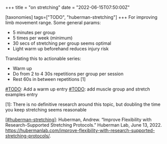 +++
title = "on stretching"
date = "2022-06-15T07:50:00Z"

[taxonomies]
tags=["TODO", "huberman-stretching"]
+++
For improving limb movement range. Some general params:

- 5 minutes per group
- 5 times per week (minimum)
- 30 secs of stretching per group seems optimal
- Light warm up beforehand reduces injury risk

Translating this to actionable series:
- Warm up
- Do from 2 to 4 30s repetitions per group per session
- Rest 60s in between repetitions [1]

[#TODO](/tags/TODO): Add a warm up entry
[#TODO](/tags/TODO): add muscle group and stretch examples entry

[1]: There is no definitive research around this topic, but doubling the time you keep stretching seems reasonable

[[#huberman-stretching](/tags/huberman-stretching)]: Huberman, Andrew. “Improve Flexibility with Research-Supported Stretching Protocols.” Huberman Lab, June 13, 2022. https://hubermanlab.com/improve-flexibility-with-research-supported-stretching-protocols/.


